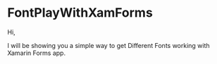 # FontPlayWithXamForms
Hi,

I will be showing you a simple way to get Different Fonts working with Xamarin Forms app.



